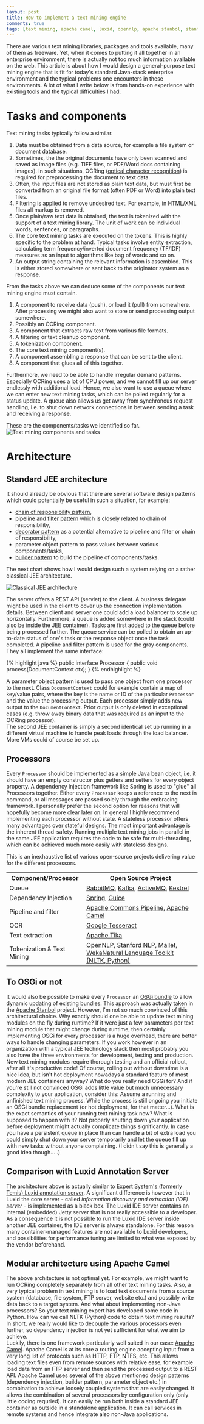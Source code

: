 ```yaml
---
layout: post
title: How to implement a text mining engine
comments: true
tags: [text mining, apache camel, luxid, opennlp, apache stanbol, stanford nlp]
---
```

There are various text mining libraries, packages and tools available, many of them as freeware. Yet, when it comes to putting it all together in an enterprise environment, there is actually not too much information available on the web. This article is about how I would design a general-purpose text mining engine that is fit for today's standard Java-stack enterprise environment and the typical problems one encounters in these environments. A lot of what I write below is from hands-on experience with existing tools and the typical difficulties I had.<span class="more"></span>

# Tasks and components
Text mining tasks typically follow a similar.

1. Data must be obtained from a data source, for example a file system or document database.
2. Sometimes, the the original documents have only been scanned and saved as image files (e.g. TIFF files, or PDF/Word docs containing images). In such situations, OCRing ([optical character recognition](https://en.wikipedia.org/wiki/Optical_character_recognition)) is required for preprocessing the document to text data.
3. Often, the input files are not stored as plain text data, but must first be converted from an original file format (often PDF or Word) into plain text files.
4. Filtering is applied to remove undesired text. For example, in HTML/XML files all markup is removed.
5. Once plain/raw text data is obtained, the text is tokenized with the support of a text mining library. The unit of work can be individual words, sentences, or paragraphs.
6. The core text mining tasks are executed on the tokens. This is highly specific to the problem at hand. Typical tasks involve entity extraction, calculating term frequency/inverted document frequency (TF/IDF) measures as an input to algorithms like bag of words and so on.
7. An output string containing the relevant information is assembled. This is either stored somewhere or sent back to the originator system as a response.

From the tasks above we can deduce some of the components our text mining engine must contain.

1. A component to receive data (push), or load it (pull) from somewhere. After processing we might also want to store or send processing output somewhere.
2. Possibly an OCRing component.
3. A component that extracts raw text from various file formats.
4. A filtering or text cleanup component.
5. A tokenization component.
6. The core text mining component(s).
7. A component assembling a response that can be sent to the client.
8. A component that glues all of this together.

Furthermore, we need to be able to handle irregular demand patterns. Especially OCRing uses a lot of CPU power, and we cannot fill up our server endlessly with additional load. Hence, we also want to use a queue where we can enter new text mining tasks, which can be polled regularly for a status update. A queue also allows us get away from synchronous request handling, i.e. to shut down network connections in between sending a task and receiving a response.

These are the components/tasks we identified so far.
![Text mining components and tasks](/public/img/2016-04-18-text-mining-components-and-tasks.png "Text mining components and tasks")

# Architecture
## Standard JEE architecture
It should already be obvious that there are several software design patterns which could potentially be useful in such a situation, for example:

- [chain of responsibility pattern](https://en.wikipedia.org/wiki/Chain-of-responsibility_pattern),
- [pipeline and filter pattern](https://en.wikipedia.org/wiki/Pipeline_(software)) which is closely related to chain of responsibility,
- [decorator pattern](https://en.wikipedia.org/wiki/Decorator_pattern) as a potential alternative to pipeline and filter or chain of responsibility,
- parameter object pattern to pass values between various components/tasks,
- [builder pattern](https://en.wikipedia.org/wiki/Builder_pattern) to build the pipeline of components/tasks.

The next chart shows how I would design such a system relying on a rather classical JEE architecture.

![Classical JEE architecture](/public/img/2016-04-18-architecture1.png "Classical JEE architecture")

The server offers a REST API (servlet) to the client. A business delegate might be used in the client to cover up the connection implementation details. Between client and server one could add a load balancer to scale up horizontally. Furthermore, a queue is added somewhere in the stack (could also be inside the JEE container). Tasks are first added to the queue before being processed further. The queue service can be polled to obtain an up-to-date status of one's task or the response object once the task completed.
A pipeline and filter pattern is used for the gray components. They all implement the same interface:

{% highlight java %}
public interface Processor {
    public void process(DocumentContext ctx);
}
{% endhighlight %}

A parameter object pattern is used to pass one object from one processor to the next. Class <code>DocumentContext</code> could for example contain a map of key/value pairs, where the key is the name or ID of the particular <code>Processor</code> and the value the processing output. Each processor simply adds new output to the <code>DocumentContext</code>. Prior output is only deleted in exceptional cases (e.g. throw away binary data that was required as an input to the OCRing processor).  
The second JEE container is simply a second identical set up running in a different virtual machine to handle peak loads through the load balancer. More VMs could of course be set up.

## Processors
Every <code>Processor</code> should be implemented as a simple Java bean object, i.e. it should have an empty constructor plus getters and setters for every object property. A dependency injection framework like Spring is used to "glue" all Processors together. Either every <code>Processor</code> keeps a reference to the next in command, or all messages are passed solely through the embracing framework. I personally prefer the second option for reasons that will hopefully become more clear later on. In general I highly recommend implementing each processor without state. A stateless processor offers many advantages over stateful designs. The most important advantage is the inherent thread-safety. Running multiple text mining jobs in parallel in the same JEE application requires the code to be safe for multi-threading, which can be achieved much more easily with stateless designs.  

This is an inexhaustive list of various open-source projects delivering value for the different processors.

<table>
  <tr>
    <th>Component/Processor</th>
    <th>Open Source Project</th>
  </tr>
    <td>Queue</td>
    <td><a href="https://www.rabbitmq.com/">RabbitMQ</a>, <a href="http://kafka.apache.org/">Kafka</a>, <a href="http://activemq.apache.org/">ActiveMQ</a>, <a href="https://github.com/twitter-archive/kestrel">Kestrel</a></td>
  </tr>
  <tr>
    <td>Dependency Injection</td>
	<td><a href="http://spring.io/">Spring</a>, <a href="https://github.com/codingwell/scala-guice/">Guice</a></td>
  </tr>
  <tr>
    <td>Pipeline and filter</td>
	<td><a href="http://commons.apache.org/sandbox/commons-pipeline/">Apache Commons Pipeline</a>, <a href="http://camel.apache.org/">Apache Camel</a></td>
  </tr>
  <tr>
    <td>OCR</td>
    <td><a href="https://github.com/tesseract-ocr">Google Tesseract</a></td>
  </tr>
  <tr>
    <td>Text extraction</td>
    <td><a href="https://tika.apache.org/">Apache Tika</a></td>
  </tr>
  <tr>
    <td>Tokenization & Text Mining</td>
    <td><a href="https://opennlp.apache.org/">OpenNLP</a>, <a href="http://nlp.stanford.edu/software/">Stanford NLP</a>, <a href="http://mallet.cs.umass.edu/">Mallet</a>, <a href="http://www.cs.waikato.ac.nz/ml/weka/">Weka</a><a href="http://www.nltk.org/">Natural Language Toolkit (NLTK, Python)</a></td>
  </tr>
</table>

## To OSGi or not
It would also be possible to make every <code>Processor</code> an [OSGi bundle](https://en.wikipedia.org/wiki/OSGi) to allow dynamic updating of existing bundles. This approach was actually taken in the [Apache Stanbol](https://stanbol.apache.org/) project. However, I'm not so much convinced of this architectural choice. Why exactly should one be able to update text mining modules on the fly during runtime? If it were just a few parameters per text mining module that might change during runtime, then certainly implementing OSGi for every processor is a huge overhead, there are better ways to handle changing parameters. If you work however in an organization with a typical JEE technology stack then most probably you also have the three environments for development, testing and production. New text mining modules require thorough testing and an official rollout, after all it's productive code! Of course, rolling out without downtime is a nice idea, but isn't hot deployment nowadays a standard feature of most modern JEE containers anyway? What do you really need OSGi for? And if you're still not convinced OSGi adds little value but much unnecessary complexity to your application, consider this: Assume a running and unfinished text mining process. While the process is still ongoing you initiate an OSGi bundle replacement (or hot deployment, for that matter...). What is the exact semantics of your running text mining task now? What is supposed to happen with it? Not properly shutting down your application before deployment might actually complicate things significantly. In case you have a persistent queue in place than can handle a bit of extra load you could simply shut down your server temporarily and let the queue fill up with new tasks without anyone complaining. (I didn't say this is generally a good idea though... .) 

## Comparison with Luxid Annotation Server
The architecture above is actually similar to [Expert System's (formerly Temis) Luxid annotation server](http://www.expertsystem.com/products/luxid-annotation-server/). A significant difference is however that in Luxid the core server - called _information discovery and extraction (IDE) server_ - is implemented as a black box. The Luxid IDE server contains an internal (embedded) Jetty server that is not really accessible to a developer. As a consequence it is not possible to run the Luxid IDE server inside another JEE container, the IDE server is always standalone. For this reason many container-managed features are not available to Luxid developers, and possibilities for performance tuning are limited to what was exposed by the vendor beforehand.

## Modular architecture using Apache Camel
The above architecture is not optimal yet. For example, we might want to run OCRing completely separately from all other text mining tasks. Also, a very typical problem in text mining is to load text documents from a source system (database, file system, FTP server, website etc.) and possibly write data back to a target system. And what about implementing non-Java processors? So your text mining expert has developed some code in Python. How can we call NLTK (Python) code to obtain text mining results? In short, we really would like to decouple the various processors even further, so dependency injection is not yet sufficient for what we aim to achieve.  
Luckily, there is one framework particularly well suited in our case: [Apache Camel](http://camel.apache.org/). Apache Camel is at its core a routing engine accepting input from a very long list of protocols such as HTTP, FTP, NTFS, etc. This allows loading text files even from remote sources with relative ease, for example load data from an FTP server and then send the processed output to a REST API. Apache Camel uses several of the above mentioned design patterns (dependency injection, builder pattern, parameter object etc.) in combination to achieve loosely coupled systems that are easily changed. It allows the combination of several processors by configuration only (only little coding requried). It can easily be run both inside a standard JEE container as outside in a standalone application. It can call services in remote systems and hence integrate also non-Java applications.